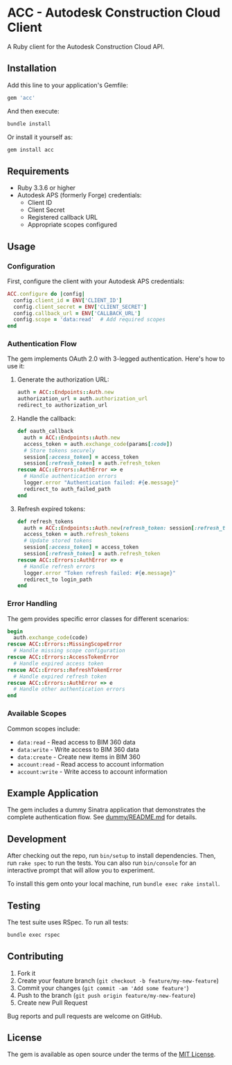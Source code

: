 # ACC - Autodesk Construction Cloud Client

A Ruby client for the Autodesk Construction Cloud API.

## Installation

Add this line to your application's Gemfile:

```ruby
gem 'acc'
```

And then execute:

```bash
bundle install
```

Or install it yourself as:

```bash
gem install acc
```

## Requirements

* Ruby 3.3.6 or higher
* Autodesk APS (formerly Forge) credentials:
  * Client ID
  * Client Secret
  * Registered callback URL
  * Appropriate scopes configured

## Usage

### Configuration

First, configure the client with your Autodesk APS credentials:

```ruby
ACC.configure do |config|
  config.client_id = ENV['CLIENT_ID']
  config.client_secret = ENV['CLIENT_SECRET']
  config.callback_url = ENV['CALLBACK_URL']
  config.scope = 'data:read'  # Add required scopes
end
```

### Authentication Flow

The gem implements OAuth 2.0 with 3-legged authentication. Here's how to use it:

1. Generate the authorization URL:

   ```ruby
   auth = ACC::Endpoints::Auth.new
   authorization_url = auth.authorization_url
   redirect_to authorization_url
   ```

2. Handle the callback:

   ```ruby
   def oauth_callback
     auth = ACC::Endpoints::Auth.new
     access_token = auth.exchange_code(params[:code])
     # Store tokens securely
     session[:access_token] = access_token
     session[:refresh_token] = auth.refresh_token
   rescue ACC::Errors::AuthError => e
     # Handle authentication errors
     logger.error "Authentication failed: #{e.message}"
     redirect_to auth_failed_path
   end
   ```

3. Refresh expired tokens:

   ```ruby
   def refresh_tokens
     auth = ACC::Endpoints::Auth.new(refresh_token: session[:refresh_token])
     access_token = auth.refresh_tokens
     # Update stored tokens
     session[:access_token] = access_token
     session[:refresh_token] = auth.refresh_token
   rescue ACC::Errors::AuthError => e
     # Handle refresh errors
     logger.error "Token refresh failed: #{e.message}"
     redirect_to login_path
   end
   ```

### Error Handling

The gem provides specific error classes for different scenarios:

```ruby
begin
  auth.exchange_code(code)
rescue ACC::Errors::MissingScopeError
  # Handle missing scope configuration
rescue ACC::Errors::AccessTokenError
  # Handle expired access token
rescue ACC::Errors::RefreshTokenError
  # Handle expired refresh token
rescue ACC::Errors::AuthError => e
  # Handle other authentication errors
end
```

### Available Scopes

Common scopes include:

* `data:read` - Read access to BIM 360 data
* `data:write` - Write access to BIM 360 data
* `data:create` - Create new items in BIM 360
* `account:read` - Read access to account information
* `account:write` - Write access to account information

## Example Application

The gem includes a dummy Sinatra application that demonstrates the complete
authentication flow. See [dummy/README.md](dummy/README.md) for details.

## Development

After checking out the repo, run `bin/setup` to install dependencies. Then, run
`rake spec` to run the tests. You can also run `bin/console` for an interactive
prompt that will allow you to experiment.

To install this gem onto your local machine, run `bundle exec rake install`.

## Testing

The test suite uses RSpec. To run all tests:

```bash
bundle exec rspec
```

## Contributing

1. Fork it
2. Create your feature branch (`git checkout -b feature/my-new-feature`)
3. Commit your changes (`git commit -am 'Add some feature'`)
4. Push to the branch (`git push origin feature/my-new-feature`)
5. Create new Pull Request

Bug reports and pull requests are welcome on GitHub.

## License

The gem is available as open source under the terms of the
[MIT License](https://opensource.org/licenses/MIT).
